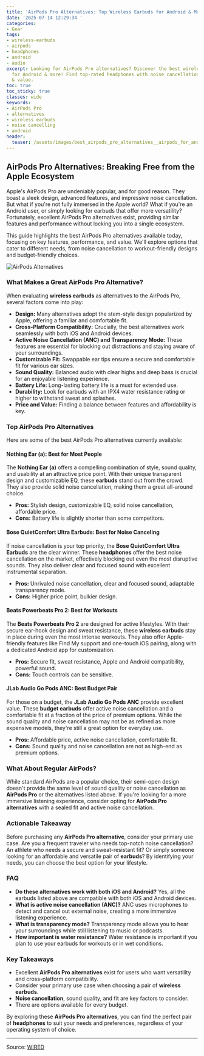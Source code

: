 ```yaml
---
title: 'AirPods Pro Alternatives: Top Wireless Earbuds for Android & More'
date: '2025-07-14 12:29:34 '
categories:
- Gear
tags:
- wireless-earbuds
- airpods
- headphones
- android
- audio
excerpt: Looking for AirPods Pro alternatives? Discover the best wireless earbuds
  for Android & more! Find top-rated headphones with noise cancellation, great sound,
  & value.
toc: true
toc_sticky: true
classes: wide
keywords:
- AirPods Pro
- alternatives
- wireless earbuds
- noise cancelling
- android
header:
  teaser: /assets/images/best_airpods_pro_alternatives__airpods_for_android_20250714122934.jpg
---
```


## AirPods Pro Alternatives: Breaking Free from the Apple Ecosystem

Apple's AirPods Pro are undeniably popular, and for good reason. They boast a sleek design, advanced features, and impressive noise cancellation. But what if you're not fully immersed in the Apple world? What if you're an Android user, or simply looking for earbuds that offer more versatility? Fortunately, excellent AirPods Pro alternatives exist, providing similar features and performance without locking you into a single ecosystem.

This guide highlights the best AirPods Pro alternatives available today, focusing on key features, performance, and value. We'll explore options that cater to different needs, from noise cancellation to workout-friendly designs and budget-friendly choices.

![AirPods Alternatives](https://media.wired.com/photos/6834c456832d0c3fb86602b0/master/pass/Best-AirPods-Pro-Alternatives.jpg)

### What Makes a Great AirPods Pro Alternative?

When evaluating **wireless earbuds** as alternatives to the AirPods Pro, several factors come into play:

*   **Design:** Many alternatives adopt the stem-style design popularized by Apple, offering a familiar and comfortable fit.
*   **Cross-Platform Compatibility:** Crucially, the best alternatives work seamlessly with both iOS and Android devices.
*   **Active Noise Cancellation (ANC) and Transparency Mode:** These features are essential for blocking out distractions and staying aware of your surroundings.
*   **Customizable Fit:** Swappable ear tips ensure a secure and comfortable fit for various ear sizes.
*   **Sound Quality:** Balanced audio with clear highs and deep bass is crucial for an enjoyable listening experience.
*   **Battery Life:** Long-lasting battery life is a must for extended use.
*   **Durability:** Look for earbuds with an IPX4 water resistance rating or higher to withstand sweat and splashes.
*   **Price and Value:** Finding a balance between features and affordability is key.

### Top AirPods Pro Alternatives

Here are some of the best AirPods Pro alternatives currently available:

#### Nothing Ear (a): Best for Most People

The **Nothing Ear (a)** offers a compelling combination of style, sound quality, and usability at an attractive price point. With their unique transparent design and customizable EQ, these **earbuds** stand out from the crowd. They also provide solid noise cancellation, making them a great all-around choice.

*   **Pros:** Stylish design, customizable EQ, solid noise cancellation, affordable price.
*   **Cons:** Battery life is slightly shorter than some competitors.

#### Bose QuietComfort Ultra Earbuds: Best for Noise Canceling

If noise cancellation is your top priority, the **Bose QuietComfort Ultra Earbuds** are the clear winner. These **headphones** offer the best noise cancellation on the market, effectively blocking out even the most disruptive sounds. They also deliver clear and focused sound with excellent instrumental separation.

*   **Pros:** Unrivaled noise cancellation, clear and focused sound, adaptable transparency mode.
*   **Cons:** Higher price point, bulkier design.

#### Beats Powerbeats Pro 2: Best for Workouts

The **Beats Powerbeats Pro 2** are designed for active lifestyles. With their secure ear-hook design and sweat resistance, these **wireless earbuds** stay in place during even the most intense workouts. They also offer Apple-friendly features like Find My support and one-touch iOS pairing, along with a dedicated Android app for customization.

*   **Pros:** Secure fit, sweat resistance, Apple and Android compatibility, powerful sound.
*   **Cons:** Touch controls can be sensitive.

#### JLab Audio Go Pods ANC: Best Budget Pair

For those on a budget, the **JLab Audio Go Pods ANC** provide excellent value. These **budget earbuds** offer active noise cancellation and a comfortable fit at a fraction of the price of premium options. While the sound quality and noise cancellation may not be as refined as more expensive models, they're still a great option for everyday use.

*   **Pros:** Affordable price, active noise cancellation, comfortable fit.
*   **Cons:** Sound quality and noise cancellation are not as high-end as premium options.

### What About Regular AirPods?

While standard AirPods are a popular choice, their semi-open design doesn't provide the same level of sound quality or noise cancellation as **AirPods Pro** or the alternatives listed above. If you're looking for a more immersive listening experience, consider opting for **AirPods Pro alternatives** with a sealed fit and active noise cancellation.

### Actionable Takeaway

Before purchasing any **AirPods Pro alternative**, consider your primary use case. Are you a frequent traveler who needs top-notch noise cancellation? An athlete who needs a secure and sweat-resistant fit? Or simply someone looking for an affordable and versatile pair of **earbuds**? By identifying your needs, you can choose the best option for your lifestyle.

### FAQ

*   **Do these alternatives work with both iOS and Android?** Yes, all the earbuds listed above are compatible with both iOS and Android devices.
*   **What is active noise cancellation (ANC)?** ANC uses microphones to detect and cancel out external noise, creating a more immersive listening experience.
*   **What is transparency mode?** Transparency mode allows you to hear your surroundings while still listening to music or podcasts.
*   **How important is water resistance?** Water resistance is important if you plan to use your earbuds for workouts or in wet conditions.

### Key Takeaways

*   Excellent **AirPods Pro alternatives** exist for users who want versatility and cross-platform compatibility.
*   Consider your primary use case when choosing a pair of **wireless earbuds**.
*   **Noise cancellation**, sound quality, and fit are key factors to consider.
*   There are options available for every budget.

By exploring these **AirPods Pro alternatives**, you can find the perfect pair of **headphones** to suit your needs and preferences, regardless of your operating system of choice.

---

Source: [WIRED](https://www.wired.com/gallery/best-airpods-alternatives/)